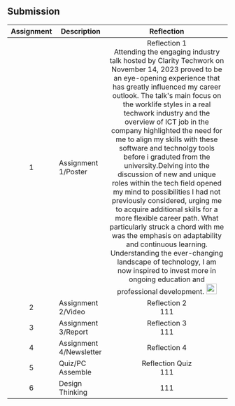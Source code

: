 ## Submission
| Assignment | Description  | Reflection |
| :-----: |  ------ | :-----: | 
| 1 | Assignment 1/Poster | Reflection 1 <br>Attending the engaging industry talk hosted by Clarity Techwork on November 14, 2023 proved to be an eye-opening experience that has greatly influenced my career outlook. The talk's main focus on the worklife styles in a real techwork industry and the overview of ICT job in the company highlighted the need for me to align my skills with these software and technolgy tools before i graduted from the university.Delving into the discussion of new and unique roles within the tech field opened my mind to possibilities I had not previously considered, urging me to acquire additional skills for a more flexible career path. What particularly struck a chord with me was the emphasis on adaptability and continuous learning. Understanding the ever-changing landscape of technology, I am now inspired to invest more in ongoing education and professional development.                        <a href="https:// github.com/miqbaltariq/SECP1513/tree/main/SECP1513-04/TechLe/CHANG WEI LAM/Assignment 1" ><img src="https://github.com/drshahizan/software-engineering/blob/main/project/project/sec01/curiousity/img/document1.png?raw=true" width="24px" height="24px" ></a> </br> | 
| 2 | Assignment 2/Video | Reflection 2 <br> 111 <br> | 
| 3 | Assignment 3/Report | Reflection 3 <br> 111 | 
| 4 | Assignment 4/Newsletter | Reflection 4 <br>|
| 5 | Quiz/PC Assemble | Reflection Quiz <br> 111|
| 6 | Design Thinking  |111 |

